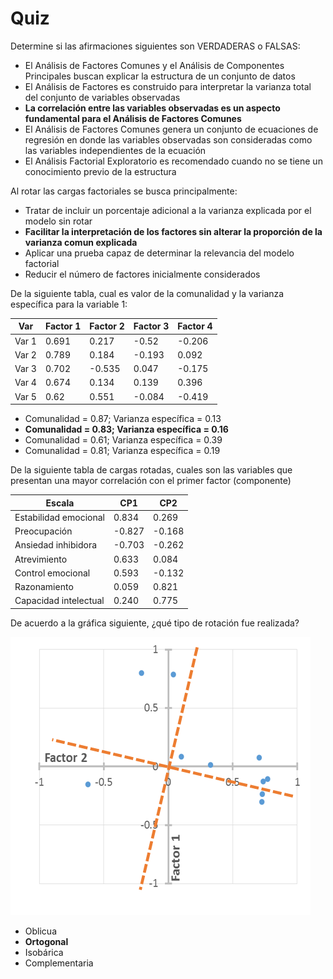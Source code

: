 # Quiz

Determine si las afirmaciones siguientes son VERDADERAS o FALSAS:

  - El Análisis de Factores Comunes y el Análisis de Componentes Principales buscan explicar la estructura de un conjunto de datos 
  - El Análisis de Factores es construido para interpretar la varianza total del conjunto de variables observadas
  - **La correlación entre las variables observadas es un aspecto fundamental para el Análisis de Factores Comunes**
  - El Análisis de Factores Comunes genera un conjunto de ecuaciones de regresión en donde las variables observadas son consideradas como las variables independientes de la ecuación
  - El Análisis Factorial Exploratorio es recomendado cuando no se tiene un conocimiento previo de la estructura
  
Al rotar las cargas factoriales se busca principalmente:

  - Tratar de incluir un porcentaje adicional a la varianza explicada por el modelo sin rotar
  - **Facilitar la interpretación de los factores sin alterar la proporción de la varianza comun explicada**
  - Aplicar una prueba capaz de determinar la relevancia del modelo factorial
  - Reducir el número de factores inicialmente considerados
 
De la siguiente tabla, cual es valor de la comunalidad y la varianza específica para la variable  1:

| Var   | Factor 1 | Factor 2 | Factor 3 | Factor 4 |
|-------|----------|----------|----------|----------|
| Var 1 | 0.691    | 0.217    | -0.52    | -0.206   |
| Var 2 | 0.789    | 0.184    | -0.193   | 0.092    |
| Var 3 | 0.702    | -0.535   | 0.047    | -0.175   |
| Var 4 | 0.674    | 0.134    | 0.139    | 0.396    |
| Var 5 | 0.62     | 0.551    | -0.084   | -0.419   |

  - Comunalidad = 0.87; Varianza específica = 0.13
  - **Comunalidad = 0.83; Varianza específica = 0.16**
  - Comunalidad = 0.61; Varianza específica = 0.39
  - Comunalidad = 0.81; Varianza específica = 0.19
  
De la siguiente tabla de cargas rotadas, cuales son las variables que presentan una mayor correlación con el primer factor (componente)

| Escala                | CP1       | CP2      |
|-----------------------|-----------|----------|
| Estabilidad emocional | 0.834     | 0.269    |
| Preocupación          | -0.827    | -0.168   |
| Ansiedad inhibidora   | -0.703    | -0.262   |
| Atrevimiento          | 0.633     | 0.084    |
| Control emocional     | 0.593     | -0.132   |
| Razonamiento          | 0.059     | 0.821    |
| Capacidad intelectual |     0.240 |    0.775 |

De acuerdo a la gráfica siguiente, ¿qué tipo de rotación fue realizada?

![rotacion](imagenes/rotacion.png "rotacion")

  - Oblicua
  - **Ortogonal**
  - Isobárica
  - Complementaria
